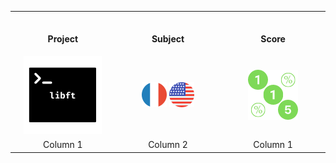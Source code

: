 <table>
<tr>
  
<th align="center">
<img width="294">
<p>Project</p>
</th>
  
<th align="center">
<img width="294">
<p>Subject</p>
</th>
  
<th align="center">
<img width="294">
<p>Score</p>
</th>
</tr>
  
<tr>
<td align="center"> <img src="Images/libft.png"></td>
<td align="center"> <img width=40px src="Images/fr.png"> <img width=40px src="Images/us.png"> </td>
<td align="center"> <img src="Images/115.png"> </td>
</tr>
  
<tr>
<td align="center"> Column 1 </td>
<td align="center"> Column 2 </td>
<td align="center"> Column 1 </td>
</tr>

</table>
